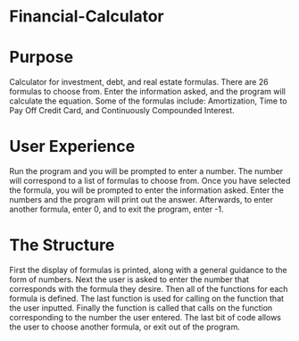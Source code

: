 # Financial-Calculator
# Purpose
Calculator for investment, debt, and real estate formulas. There are 26 formulas to choose from. Enter the information asked, and the program will calculate the equation. Some of the formulas include: Amortization, Time to Pay Off Credit Card, and Continuously Compounded Interest.
# User Experience
Run the program and you will be prompted to enter a number. The number will correspond to a list of formulas to choose from. Once you have selected the formula, you will be prompted to enter the information asked. Enter the numbers and the program will print out the answer. Afterwards, to enter another formula, enter 0, and to exit the program, enter -1.
# The Structure
First the display of formulas is printed, along with a general guidance to the form of numbers. Next the user is asked to enter the number that corresponds with the formula they desire. Then all of the functions for each formula is defined. The last function is used for calling on the function that the user inputted. Finally the function is called that calls on the function corresponding to the number the user entered. The last bit of code allows the user to choose another formula, or exit out of the program.
